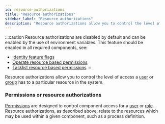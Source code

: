 ```yaml
---
id: resource-authorizations
title: "Resource authorizations"
sidebar_label: "Resource authorizations"
description: "Resource authorizations allow you to control the level of access a user, or group, has to a particular resource in the system."
---
```


:::caution
Resource authorizations are disabled by default and can be enabled by the use of environment variables. This feature should be enabled in all required components, see:

- [Identity feature flags](/self-managed/identity/deployment/configuration-variables/#feature-flags)
- [Operate resource based permissions](/self-managed/operate-deployment/operate-authentication/#resource-based-permissions)
- [Tasklist resource based permissions](/self-managed/tasklist-deployment/tasklist-authentication/#resource-based-permissions)
  :::

Resource authorizations allow you to control the level of access a [user](self-managed/concepts/access-control/users.md) or
[group](self-managed/concepts/access-control/groups.md) has to a particular resource in the system.

### Permissions or resource authorizations

[Permissions](self-managed/concepts/access-control/permissions.md) are designed to control component access for a
[user](self-managed/concepts/access-control/users.md) or [role](self-managed/concepts/access-control/roles.md). Resource
authorizations, as described above, relate to the resources which may be used within a given component, such as a process definition.
